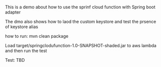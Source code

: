 This is a demo about how to use the sprinf cloud function with Spring boot adapter

The dmo also shows how to laod the custom keystore and test the prsence of keystore alias

how to run: mvn clean package

Load target/springclodufunction-1.0-SNAPSHOT-shaded.jar to aws lambda and then run the test

Test: TBD
